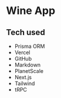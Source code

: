 # Wine App

## Tech used

- Prisma ORM
- Vercel
- GitHub
- Markdown
- PlanetScale
- Next.js
- Tailwind
- tRPC
